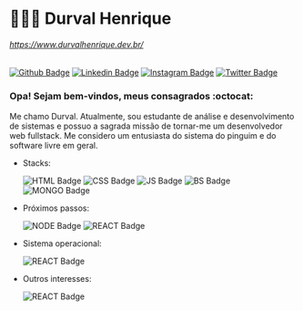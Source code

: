 # 👨🏾‍💻 Durval Henrique
###### https://www.durvalhenrique.dev.br/
[![Github Badge](https://img.shields.io/badge/github-%23100000.svg?&style=for-the-badge&logo=github&logoColor=white&link=https://github.com/Lavrudin)](https://github.com/Lavrudin)
[![Linkedin Badge](https://img.shields.io/badge/linkedin-%230077B5.svg?&style=for-the-badge&logo=linkedin&logoColor=white&link=https://www.linkedin.com/in/durval-henrique-de-souza-6555731a0/)](https://www.linkedin.com/in/durval-henrique-de-souza-6555731a0/)
[![Instagram Badge](https://img.shields.io/badge/instagram-%23E4405F.svg?&style=for-the-badge&logo=instagram&logoColor=white&link=https://www.instagram.com/durvalhenriquee/?hl=pt-br)](https://www.instagram.com/durvalhenriquee/?hl=pt-br)
[![Twitter Badge](https://img.shields.io/badge/twitter-%231DA1F2.svg?&style=for-the-badge&logo=twitter&logoColor=white&link=https://twitter.com/lavrudinho)](https://twitter.com/lavrudinho)


### Opa! Sejam bem-vindos, meus consagrados :octocat: 
Me chamo Durval. Atualmente, sou estudante de análise e desenvolvimento de sistemas e possuo a sagrada missão de tornar-me um desenvolvedor web fullstack. Me considero um entusiasta do sistema do pinguim e do software livre em geral. 

- Stacks:

  ![HTML Badge](https://img.shields.io/badge/html5%20-%23E34F26.svg?&style=for-the-badge&logo=html5&logoColor=white)
  ![CSS Badge](https://img.shields.io/badge/css3%20-%231572B6.svg?&style=for-the-badge&logo=css3&logoColor=white)
  ![JS Badge](https://img.shields.io/badge/javascript%20-%23323330.svg?&style=for-the-badge&logo=javascript&logoColor=%23F7DF1E)
  ![BS Badge](https://img.shields.io/badge/bootstrap%20-%23563D7C.svg?&style=for-the-badge&logo=bootstrap&logoColor=white)
  ![MONGO Badge](https://img.shields.io/badge/MongoDB-%234ea94b.svg?&style=for-the-badge&logo=mongodb&logoColor=white)

  
 - Próximos passos:

   ![NODE Badge](https://img.shields.io/badge/node.js%20-%2343853D.svg?&style=for-the-badge&logo=node.js&logoColor=white)
   ![REACT Badge](https://img.shields.io/badge/react%20-%2320232a.svg?&style=for-the-badge&logo=react&logoColor=%2361DAFB)
   
   
 - Sistema operacional:
 
   ![REACT Badge](https://img.shields.io/badge/debian-E95420?logo=debian&logoColor=white&style=for-the-badge)
   
   
 - Outros interesses:
 
   ![REACT Badge](https://img.shields.io/badge/shell_script%20-%23121011.svg?&style=for-the-badge&logo=gnu-bash&logoColor=white)


 
   

<!--
**Lavrudin/Lavrudin** is a ✨ _special_ ✨ repository because its `README.md` (this file) appears on your GitHub profile.
